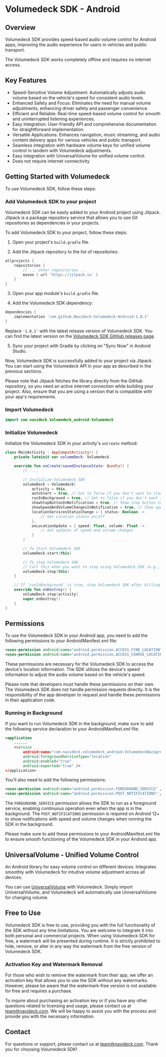 # Volumedeck SDK - Android

## Overview

Volumedeck SDK provides speed-based audio volume control for Android apps, improving the audio experience for users in vehicles and public transport.

The Volumedeck SDK works completely offline and requires no internet access.

## Key Features

- Speed-Sensitive Volume Adjustment: Automatically adjusts audio volume based on the vehicle's speed for consistent audio levels.
- Enhanced Safety and Focus: Eliminates the need for manual volume adjustments, enhancing driver safety and passenger convenience.
- Efficient and Reliable: Real-time speed-based volume control for smooth and uninterrupted listening experiences.
- Easy Integration: User-friendly API and comprehensive documentation for straightforward implementation.
- Versatile Applications: Enhances navigation, music streaming, and audio content delivery apps for various vehicles and public transport.
- Seamless integration with hardware volume keys for unified volume control in tandem with Volumedeck adjustments.
- Easy integration with UniversalVolume for unified volume control.
- Does not require internet connectivity

## Getting Started with Volumedeck

To use Volumedeck SDK, follow these steps:

### Add Volumedeck SDK to your project

Volumedeck SDK can be easily added to your Android project using Jitpack. Jitpack is a package repository service that allows you to use Git repositories as dependencies in your projects.

To add Volumedeck SDK to your project, follow these steps:

1. Open your project's `build.gradle` file.

2. Add the Jitpack repository to the list of repositories:

```groovy
allprojects {
    repositories {
        // ... other repositories ...
        maven { url 'https://jitpack.io' }
    }
}
```

3. Open your app module's `build.gradle` file.

4. Add the Volumedeck SDK dependency:

```groovy
dependencies {
    implementation 'com.github.Navideck:Volumedeck-Android:1.0.1'
}
```

Replace `'1.0.1'` with the latest release version of Volumedeck SDK. You can find the latest version on the [Volumedeck SDK GitHub releases page](https://github.com/Navideck/Volumedeck-Android/releases).

5. Sync your project with Gradle by clicking on "Sync Now" in Android Studio.

Now, Volumedeck SDK is successfully added to your project via Jitpack. You can start using the Volumedeck API in your app as described in the previous sections.

Please note that Jitpack fetches the library directly from the GitHub repository, so you need an active internet connection while building your project. Also, ensure that you are using a version that is compatible with your app's requirements.

### Import Volumedeck

```kotlin
import com.navideck.Volumedeck_android.Volumedeck
```

### Initialize Volumedeck

Initialize the Volumedeck SDK in your activity's `onCreate` method:

```kotlin
class MainActivity : AppCompatActivity() {
    private lateinit var volumeDeck: Volumedeck

    override fun onCreate(savedInstanceState: Bundle?) {
        // ....

        // Initialize Volumedeck SDK
        volumeDeck = Volumedeck(
            activity = this,
            autoStart = true, // Set to false if you don't want to start volumedeck on initialization
            runInBackground = true, // Set to false if you don't want to run in the background
            showStopButtonInNotification = true, // Show stop button in the notification when running in the background
            showSpeedAndVolumeChangesInNotification = true, // Show speed and volume changes in the notification when running in the background
            locationServicesStatusChange = { status: Boolean ->
                // Get Location status on/off
            },
            onLocationUpdate = { speed: Float, volume: Float ->
                // Get updates of speed and volume changes
            }
        )

        // To Start Volumedeck SDK
        volumeDeck.start(this)

        // To stop Volumedeck SDK
        // Call this when you want to stop using Volumedeck SDK (e.g., in onDestroy method)
        volumeDeck.stop(this)
    }

    // If `runInBackground` is true, stop Volumedeck SDK after killing the app using onDestroy
    override fun onDestroy() {
        volumeDeck.stop(activity)
        super.onDestroy()
    }
}
```

## Permissions

To use the Volumedeck SDK in your Android app, you need to add the following permissions to your AndroidManifest.xml file:

```xml
<uses-permission android:name="android.permission.ACCESS_FINE_LOCATION" />
<uses-permission android:name="android.permission.ACCESS_COARSE_LOCATION" />
```

These permissions are necessary for the Volumedeck SDK to access the device's location information. The SDK utilizes the device's speed information to adjust the audio volume based on the vehicle's speed.

Please note that developers must handle these permissions on their own. The Volumedeck SDK does not handle permission requests directly. It is the responsibility of the app developer to request and handle these permissions in their application code.

### Running in Background

If you want to run Volumedeck SDK in the background, make sure to add the following service declaration to your AndroidManifest.xml file:

```xml
<application
    ......
    <service
        android:name="com.navideck.volumedeck_android.VolumedeckBackgroundService"
        android:foregroundServiceType="location"
        android:enabled="true"
        android:exported="true" />
</application>
```

You'll also need to add the following permissions:

```xml
<uses-permission android:name="android.permission.FOREGROUND_SERVICE" />
<uses-permission android:name="android.permission.POST_NOTIFICATIONS" />.    <!-- Needed for Android 12+ -->
```

The `FOREGROUND_SERVICE` permission allows the SDK to run as a foreground service, enabling continuous operation even when the app is in the background. The `POST_NOTIFICATIONS` permission is required on Android 12+ to show notifications with speed and volume changes when running the SDK in the background.

Please make sure to add these permissions to your AndroidManifest.xml file to ensure smooth functioning of the Volumedeck SDK in your Android app.

## UniversalVolume - Unified Volume Control

An Android library for easy volume control on different devices. Integrates smoothly with Volumedeck for intuitive volume adjustment across all devices.

You can use [UniversalVolume](https://github.com/Navideck/Universal-Volume) with Volumedeck. Simply import UniversalVolume, and Volumedeck will automatically use UniversalVolume for changing volume.

## Free to Use
Volumedeck SDK is free to use, providing you with the full functionality of the SDK without any time limitations. You are welcome to integrate it into both personal and commercial projects. When using Volumedeck SDK for free, a watermark will be presented during runtime. It is strictly prohibited to hide, remove, or alter in any way the watermark from the free version of Volumedeck SDK.

### Activation Key and Watermark Removal
For those who wish to remove the watermark from their app, we offer an activation key that allows you to use the SDK without any watermarks. However, please be aware that the watermark-free version is not available for free and requires a purchase.

To inquire about purchasing an activation key or if you have any other questions related to licensing and usage, please contact us at team@navideck.com. We will be happy to assist you with the process and provide you with the necessary information.

## Contact

For questions or support, please contact us at team@navideck.com. Thank you for choosing Volumedeck SDK!